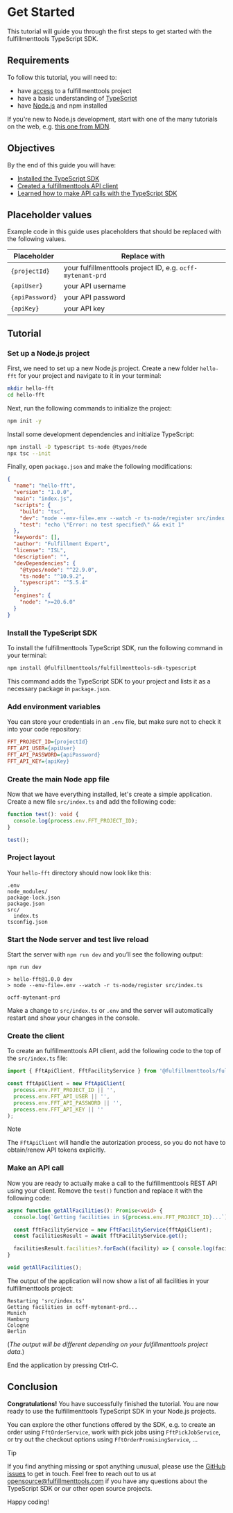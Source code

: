 # Get Started

This tutorial will guide you through the first steps to get started with the fulfillmenttools TypeScript SDK.

## Requirements

To follow this tutorial, you will need to:
* have [access](https://docs.fulfillmenttools.com/api-docs/getting-started/setup-your-access-to-fulfillmenttools) to a fulfillmenttools project
* have a basic understanding of [TypeScript](https://www.typescriptlang.org/)
* have [Node.js](https://docs.npmjs.com/downloading-and-installing-node-js-and-npm) and npm installed

If you're new to Node.js development, start with one of the many tutorials on the web, e.g. [this one from MDN](https://developer.mozilla.org/en-US/docs/Learn/Server-side/Express_Nodejs/development_environment).

## Objectives

By the end of this guide you will have:
* [Installed the TypeScript SDK](#install-the-typescript-sdk)
* [Created a fulfillmenttools API client](#create-the-client)
* [Learned how to make API calls with the TypeScript SDK](#make-an-api-call)

## Placeholder values

Example code in this guide uses placeholders that should be replaced with the following values.

| Placeholder | Replace with |
| ----------- | ------------ |
| `{projectId}`   | your fulfillmenttools project ID, e.g. `ocff-mytenant-prd` |
| `{apiUser}`     | your API username |
| `{apiPassword}` | your API password |
| `{apiKey}`      | your API key |


## Tutorial

### Set up a Node.js project

First, we need to set up a new Node.js project. Create a new folder `hello-fft` for your project and navigate to it in your terminal:

```bash
mkdir hello-fft
cd hello-fft
```

Next, run the following commands to initialize the project:

```bash
npm init -y
```

Install some development dependencies and initialize TypeScript:

```bash
npm install -D typescript ts-node @types/node
npx tsc --init
```

Finally, open `package.json` and make the following modifications:

```json
{
  "name": "hello-fft",
  "version": "1.0.0",
  "main": "index.js",
  "scripts": {
    "build": "tsc",
    "dev": "node --env-file=.env --watch -r ts-node/register src/index.ts",
    "test": "echo \"Error: no test specified\" && exit 1"
  },
  "keywords": [],
  "author": "Fulfillment Expert",
  "license": "ISL",
  "description": "",
  "devDependencies": {
    "@types/node": "^22.9.0",
    "ts-node": "^10.9.2",
    "typescript": "^5.5.4"
  },
  "engines": {
    "node": ">=20.6.0"
  }
}
```

### Install the TypeScript SDK

To install the fulfillmenttools TypeScript SDK, run the following command in your terminal:

```bash
npm install @fulfillmenttools/fulfillmenttools-sdk-typescript
```

This command adds the TypeScript SDK to your project and lists it as a necessary package in `package.json`.

### Add environment variables

You can store your credentials in an `.env` file, but make sure not to check it into your code repository:

```INI
FFT_PROJECT_ID={projectId}
FFT_API_USER={apiUser}
FFT_API_PASSWORD={apiPassword}
FFT_API_KEY={apiKey}
```

### Create the main Node app file

Now that we have everything installed, let's create a simple application.
Create a new file `src/index.ts` and add the following code:

```typescript
function test(): void {
  console.log(process.env.FFT_PROJECT_ID);
}

test();
```

### Project layout

Your `hello-fft` directory should now look like this:

```
.env
node_modules/
package-lock.json
package.json
src/
  index.ts
tsconfig.json
```

### Start the Node server and test live reload

Start the server with `npm run dev` and you’ll see the following output:

```
npm run dev

> hello-fft@1.0.0 dev
> node --env-file=.env --watch -r ts-node/register src/index.ts

ocff-mytenant-prd
```

Make a change to `src/index.ts` or `.env` and the server will automatically restart and show your changes in the console.

### Create the client

To create an fulfillmenttools API client, add the following code to the top of the `src/index.ts` file:

```typescript
import { FftApiClient, FftFacilityService } from '@fulfillmenttools/fulfillmenttools-sdk-typescript';

const fftApiClient = new FftApiClient(
  process.env.FFT_PROJECT_ID || '',
  process.env.FFT_API_USER || '',
  process.env.FFT_API_PASSWORD || '',
  process.env.FFT_API_KEY || ''
);
```

> [!NOTE]
> The `FftApiClient` will handle the autorization process, so you do not have to obtain/renew API tokens explicitly.

### Make an API call

Now you are ready to actually make a call to the fulfillmenttools REST API using your client.
Remove the `test()` function and replace it with the following code:

```typescript
async function getAllFacilities(): Promise<void> {
  console.log(`Getting facilities in ${process.env.FFT_PROJECT_ID}...`);

  const fftFacilityService = new FftFacilityService(fftApiClient);
  const facilitiesResult = await fftFacilityService.get();

  facilitiesResult.facilities?.forEach((facility) => { console.log(facility.name); });
}

void getAllFacilities();
```

The output of the application will now show a list of all facilities in your fulfillmenttools project:

```
Restarting 'src/index.ts'
Getting facilities in ocff-mytenant-prd...
Munich
Hamburg
Cologne
Berlin
```

(_The output will be different depending on your fulfillmenttools project data._)

End the application by pressing Ctrl-C.

## Conclusion

**Congratulations!** You have successfully finished the tutorial.
You are now ready to use the fulfillmenttools TypeScript SDK in your Node.js projects.

You can explore the other functions offered by the SDK, e.g. to create an order using `FftOrderService`, work with pick jobs using `FftPickJobService`, or try out the checkout options using `FftOrderPromisingService`, ...

> [!TIP]
> If you find anything missing or spot anything unusual, please use the [GitHub issues](https://github.com/fulfillmenttools/fulfillmenttools-sdk-typescript/issues) to get in touch. Feel free to reach out to us at [opensource@fulfillmenttools.com](mailto:opensource@fulfillmenttools.com) if you have any questions about the TypeScript SDK or our other open source projects.

Happy coding!
